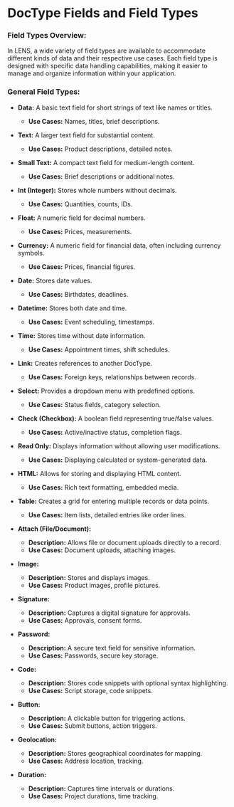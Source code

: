 # DocType Fields and Field Types

### **Field Types Overview:**

In LENS, a wide variety of field types are available to accommodate different kinds of data and their respective use cases. Each field type is designed with specific data handling capabilities, making it easier to manage and organize information within your application.

###  **General Field Types:**

- **Data:** A basic text field for short strings of text like names or titles.
    -   **Use Cases:** Names, titles, brief descriptions.
-   **Text:** A larger text field for substantial content.
    -   **Use Cases:** Product descriptions, detailed notes.
-   **Small Text:** A compact text field for medium-length content.
    -   **Use Cases:** Brief descriptions or additional notes.
-   **Int (Integer):** Stores whole numbers without decimals.
    -   **Use Cases:** Quantities, counts, IDs.
-   **Float:** A numeric field for decimal numbers.
    -   **Use Cases:** Prices, measurements.
-   **Currency:** A numeric field for financial data, often including currency symbols.
    -   **Use Cases:** Prices, financial figures.
-   **Date:** Stores date values.
    -   **Use Cases:** Birthdates, deadlines.
-   **Datetime:** Stores both date and time.
    -   **Use Cases:** Event scheduling, timestamps.
-   **Time:** Stores time without date information.
    -   **Use Cases:** Appointment times, shift schedules.
-   **Link:** Creates references to another DocType.
    -   **Use Cases:** Foreign keys, relationships between records.
-   **Select:** Provides a dropdown menu with predefined options.
    -   **Use Cases:** Status fields, category selection.
-   **Check (Checkbox):** A boolean field representing true/false values.
    -   **Use Cases:** Active/inactive status, completion flags.
-   **Read Only:** Displays information without allowing user modifications.
    -   **Use Cases:** Displaying calculated or system-generated data.
-   **HTML:** Allows for storing and displaying HTML content.
    -   **Use Cases:** Rich text formatting, embedded media.
-   **Table:** Creates a grid for entering multiple records or data points.
    -   **Use Cases:** Item lists, detailed entries like order lines.
-   **Attach (File/Document):**
    
    -   **Description:** Allows file or document uploads directly to a record.
    -   **Use Cases:** Document uploads, attaching images.
-   **Image:**
    
    -   **Description:** Stores and displays images.
    -   **Use Cases:** Product images, profile pictures.
-   **Signature:**
    
    -   **Description:** Captures a digital signature for approvals.
    -   **Use Cases:** Approvals, consent forms.
-   **Password:**
    
    -   **Description:** A secure text field for sensitive information.
    -   **Use Cases:** Passwords, secure key storage.
-   **Code:**
    
    -   **Description:** Stores code snippets with optional syntax highlighting.
    -   **Use Cases:** Script storage, code snippets.
-   **Button:**
    
    -   **Description:** A clickable button for triggering actions.
    -   **Use Cases:** Submit buttons, action triggers.
-   **Geolocation:**
    
    -   **Description:** Stores geographical coordinates for mapping.
    -   **Use Cases:** Address location, tracking.
-   **Duration:**
    
    -   **Description:** Captures time intervals or durations.
    -   **Use Cases:** Project durations, time tracking.
<!--stackedit_data:
eyJoaXN0b3J5IjpbLTEzNDA3MjY3OTUsNjc3NTE3OTM1LC04Mj
c2NjkzNjcsLTE2NjkwNTMxNzZdfQ==
-->